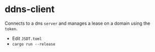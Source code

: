 # ddns-client
Connects to a dns `server` and manages a lease on a domain using the `token`.

- Edit `JSDT.toml`
- `cargo run --release`
